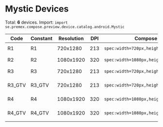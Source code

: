 # Mystic Devices

Total: **6** devices. Import: `import se.premex.compose.preview.device.catalog.android.Mystic`

| Code | Constant | Resolution | DPI | Compose Spec | Preview Usage |
|------|----------|------------|-----|-------------|---------------|
| R1 | R1 | 720x1280 | 213 | `spec:width=720px,height=1280px,dpi=213` | `@Preview(device = Mystic.R1)` |
| R2 | R2 | 1080x1920 | 320 | `spec:width=1080px,height=1920px,dpi=320` | `@Preview(device = Mystic.R2)` |
| R3 | R3 | 720x1280 | 213 | `spec:width=720px,height=1280px,dpi=213` | `@Preview(device = Mystic.R3)` |
| R3_GTV | R3_GTV | 720x1280 | 213 | `spec:width=720px,height=1280px,dpi=213` | `@Preview(device = Mystic.R3_GTV)` |
| R4 | R4 | 1080x1920 | 320 | `spec:width=1080px,height=1920px,dpi=320` | `@Preview(device = Mystic.R4)` |
| R4_GTV | R4_GTV | 1080x1920 | 320 | `spec:width=1080px,height=1920px,dpi=320` | `@Preview(device = Mystic.R4_GTV)` |

<!-- Generated automatically. Do not edit manually. -->

